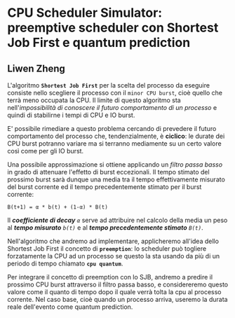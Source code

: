 # CPU Scheduler Simulator: preemptive scheduler con Shortest Job First e quantum prediction
## Liwen Zheng

L'algoritmo **`Shortest Job First`** per la scelta del processo da eseguire consiste nello scegliere il processo con il `minor CPU burst`, cioè quello che terrà meno occupata la CPU.
Il limite di questo algoritmo sta nell'_impossibilità di conoscere il futuro comportamento di un processo_ e quindi di stabilirne i tempi di CPU e IO burst.

E' possibile rimediare a questo problema cercando di prevedere il futuro comportamento del processo che, tendenzialmente, è **ciclico**: le durate dei CPU burst potranno variare ma si terranno mediamente su un certo valore così come per gli IO burst.

Una possibile approssimazione si ottiene applicando un _filtro passa basso_ in grado di attenuare l'effetto di burst eccezionali. Il tempo stimato del prossimo burst sarà dunque una media tra il tempo effettivamente misurato del burst corrente ed il tempo precedentemente stimato per il burst corrente:
```
B(t+1) = α * b(t) + (1-α) * B(t)
```
Il ***coefficiente di decay*** *`α`* serve ad attribuire nel calcolo della media un peso al ***tempo misurato*** *`b(t)`* e al ***tempo precedentemente stimato*** *`B(t)`*.

Nell'algoritmo che andremo ad implementare, applicheremo all'idea dello Shortest Job First il concetto di **`preemption`**: lo scheduler può togliere forzatamente la CPU ad un processo se questo la sta usando da più di un periodo di tempo chiamato **`cpu quantum`**.

Per integrare il concetto di preemption con lo SJB, andremo a predire il prossimo CPU burst attraverso il filtro passa basso, e considereremo questo valore come il quanto di tempo dopo il quale verrà tolta la cpu al processo corrente.
Nel caso base, cioè quando un processo arriva, useremo la durata reale dell'evento come quantum prediction.
